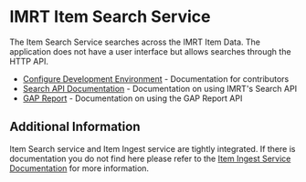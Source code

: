 # IMRT Item Search Service

The Item Search Service searches across the IMRT Item Data.  The application does not have a user interface but allows searches through the HTTP API.

* [Configure Development Environment](docs/configure_development.md) - Documentation for contributors
* [Search API Documentation](docs/Item_Search_Service_API.md) - Documentation on using IMRT's Search API
* [GAP Report](docs/gap_report_api.md) - Documentation on using the GAP Report API

## Additional Information
Item Search service and Item Ingest service are tightly integrated.  If there is documentation you do not find here please refer to the [Item Ingest Service Documentation](https://github.com/SmarterApp/AP_IMRT_ItemIngestService) for more information.